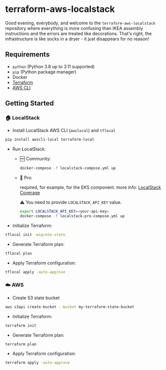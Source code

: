# terraform-aws-localstack

Good evening, everybody, and welcome to the `terraform-aws-localstack` repository where everything is more confusing
than IKEA assembly instructions and the errors are treated like decorations. That's right, the infrastructure is like
socks in a dryer - it just disappears for no reason!

## Requirements
* `python` (Python 3.8 up to 3.11 supported)
* `pip` (Python package manager)
* Docker
* [Terraform](https://developer.hashicorp.com/terraform/tutorials/aws-get-started/install-cli)
* [AWS CLI](https://docs.aws.amazon.com/cli/latest/userguide/getting-started-install.html")

## Getting Started

### :house: LocalStack

* Install LocalStack AWS CLI (`awslocal`) and `tflocal`

```bash
pip install awscli-local terraform-local
```

* Run LocalStack:

  * :free: Community:

    ```bash
    docker-compose -f localstack-compose.yml up 
    ```

  * :money_with_wings: Pro:
  
    required, for example, for the EKS component. more info: [LocalStack Coverage](https://docs.localstack.cloud/references/coverage/)

    :warning: You need to provide `LOCALSTACK_API_KEY` value.

    ```bash
    export LOCALSTACK_API_KEY=<your-api-key>
    docker-compose -f localstack-pro-compose.yml up 
    ```

* Initialize Terraform:

```bash
tflocal init -migrate-state
```

* Generate Terraform plan:

```bash
tflocal plan
```

* Apply Terraform configuration:

```bash
tflocal apply -auto-approve
```

### :cloud: AWS

* Create S3 state bucket

```bash
aws s3api create-bucket --bucket my-terraform-state-bucket
```

* Initialize Terraform:

```bash
terraform init
```

* Generate Terraform plan:

```bash
terraform plan
```

* Apply Terraform configuration:

```bash
terraform apply -auto-approve
```
